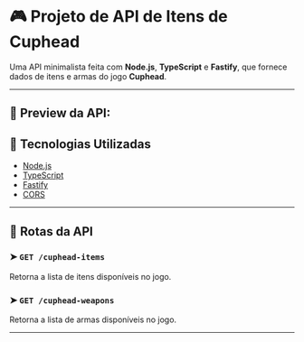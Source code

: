 # 🎮 Projeto de API de Itens de Cuphead

Uma API minimalista feita com **Node.js**, **TypeScript** e **Fastify**, que fornece dados de itens e armas do jogo **Cuphead**.

---
## 📸 Preview da API:

## 🚀 Tecnologias Utilizadas

- [Node.js](https://nodejs.org/)
- [TypeScript](https://www.typescriptlang.org/)
- [Fastify](https://www.fastify.io/)
- [CORS](https://developer.mozilla.org/pt-BR/docs/Web/HTTP/CORS)

---

## 🔗 Rotas da API

### ➤ `GET /cuphead-items`
Retorna a lista de itens disponíveis no jogo.

### ➤ `GET /cuphead-weapons`
Retorna a lista de armas disponíveis no jogo.

---

